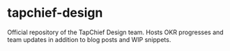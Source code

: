 # tapchief-design

Official repository of the TapChief Design team. Hosts OKR progresses and team updates in addition to blog posts and WIP snippets.
